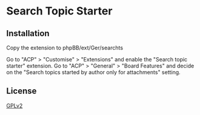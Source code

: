 # Search Topic Starter

## Installation

Copy the extension to phpBB/ext/Ger/searchts

Go to "ACP" > "Customise" > "Extensions" and enable the "Search topic starter" extension.
Go to "ACP" > "General" > "Board Features" and decide on the "Search topics started by author only for attachments" setting.

## License

[GPLv2](license.txt)

